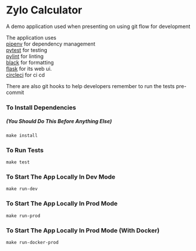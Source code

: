 # Zylo Calculator  
A demo application used when presenting on using git flow for development   
  
The application uses  
[pipenv](https://pipenv.readthedocs.io/en/latest/) for dependency management  
[pytest](https://docs.pytest.org/en/latest/) for testing  
[pylint](https://www.pylint.org/) for linting  
[black](https://black.readthedocs.io/en/stable/) for formatting  
[flask](http://flask.pocoo.org/) for its web ui.  
[circleci](https://circleci.com/) for ci cd  

There are also git hooks to help developers remember to run the tests pre-commit  

### To Install Dependencies  
##### (You Should Do This Before Anything Else)
`make install`  

### To Run Tests  
`make test`  

### To Start The App Locally In Dev Mode   
`make run-dev`  

### To Start The App Locally In Prod Mode  
`make run-prod`  

### To Start The App Locally In Prod Mode (With Docker)  
`make run-docker-prod`  
